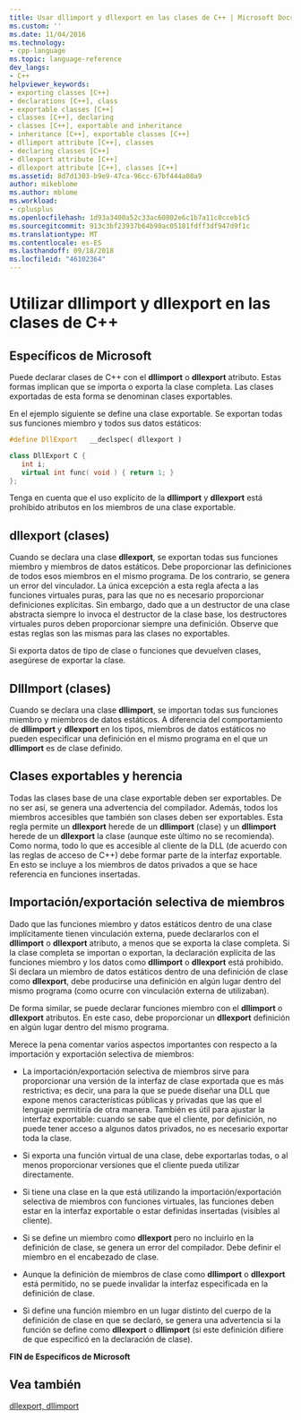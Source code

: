 ```yaml
---
title: Usar dllimport y dllexport en las clases de C++ | Microsoft Docs
ms.custom: ''
ms.date: 11/04/2016
ms.technology:
- cpp-language
ms.topic: language-reference
dev_langs:
- C++
helpviewer_keywords:
- exporting classes [C++]
- declarations [C++], class
- exportable classes [C++]
- classes [C++], declaring
- classes [C++], exportable and inheritance
- inheritance [C++], exportable classes [C++]
- dllimport attribute [C++], classes
- declaring classes [C++]
- dllexport attribute [C++]
- dllexport attribute [C++], classes [C++]
ms.assetid: 8d7d1303-b9e9-47ca-96cc-67bf444a08a9
author: mikeblome
ms.author: mblome
ms.workload:
- cplusplus
ms.openlocfilehash: 1d93a3400a52c33ac60802e6c1b7a11c0cceb1c5
ms.sourcegitcommit: 913c3bf23937b64b90ac05181fdff3df947d9f1c
ms.translationtype: MT
ms.contentlocale: es-ES
ms.lasthandoff: 09/18/2018
ms.locfileid: "46102364"
---
```

# <a name="using-dllimport-and-dllexport-in-c-classes"></a>Utilizar dllimport y dllexport en las clases de C++

## <a name="microsoft-specific"></a>Específicos de Microsoft

Puede declarar clases de C++ con el **dllimport** o **dllexport** atributo. Estas formas implican que se importa o exporta la clase completa. Las clases exportadas de esta forma se denominan clases exportables.

En el ejemplo siguiente se define una clase exportable. Se exportan todas sus funciones miembro y todos sus datos estáticos:

```cpp
#define DllExport   __declspec( dllexport )

class DllExport C {
   int i;
   virtual int func( void ) { return 1; }
};
```

Tenga en cuenta que el uso explícito de la **dllimport** y **dllexport** está prohibido atributos en los miembros de una clase exportable.

##  <a name="_pluslang_using_dllimport_and_dllexport_in_c2b2bdllexportclasses"></a> dllexport (clases)

Cuando se declara una clase **dllexport**, se exportan todas sus funciones miembro y miembros de datos estáticos. Debe proporcionar las definiciones de todos esos miembros en el mismo programa. De los contrario, se genera un error del vinculador. La única excepción a esta regla afecta a las funciones virtuales puras, para las que no es necesario proporcionar definiciones explícitas. Sin embargo, dado que a un destructor de una clase abstracta siempre lo invoca el destructor de la clase base, los destructores virtuales puros deben proporcionar siempre una definición. Observe que estas reglas son las mismas para las clases no exportables.

Si exporta datos de tipo de clase o funciones que devuelven clases, asegúrese de exportar la clase.

##  <a name="_pluslang_dllexport_classesdllexportclasses"></a> DllImport (clases)

Cuando se declara una clase **dllimport**, se importan todas sus funciones miembro y miembros de datos estáticos. A diferencia del comportamiento de **dllimport** y **dllexport** en los tipos, miembros de datos estáticos no pueden especificar una definición en el mismo programa en el que un **dllimport** es de clase definido.

##  <a name="_pluslang_using_dllimport_and_dllexport_in_c2b2binheritanceandexportableclasses"></a> Clases exportables y herencia

Todas las clases base de una clase exportable deben ser exportables. De no ser así, se genera una advertencia del compilador. Además, todos los miembros accesibles que también son clases deben ser exportables. Esta regla permite un **dllexport** herede de un **dllimport** (clase) y un **dllimport** herede de un **dllexport** la clase (aunque este último no se recomienda). Como norma, todo lo que es accesible al cliente de la DLL (de acuerdo con las reglas de acceso de C++) debe formar parte de la interfaz exportable. En esto se incluye a los miembros de datos privados a que se hace referencia en funciones insertadas.

##  <a name="_pluslang_using_dllimport_and_dllexport_in_c2b2bselectivememberimportexport"></a> Importación/exportación selectiva de miembros

Dado que las funciones miembro y datos estáticos dentro de una clase implícitamente tienen vinculación externa, puede declararlos con el **dllimport** o **dllexport** atributo, a menos que se exporta la clase completa. Si la clase completa se importan o exportan, la declaración explícita de las funciones miembro y los datos como **dllimport** o **dllexport** está prohibido. Si declara un miembro de datos estáticos dentro de una definición de clase como **dllexport**, debe producirse una definición en algún lugar dentro del mismo programa (como ocurre con vinculación externa de utilizaban).

De forma similar, se puede declarar funciones miembro con el **dllimport** o **dllexport** atributos. En este caso, debe proporcionar un **dllexport** definición en algún lugar dentro del mismo programa.

Merece la pena comentar varios aspectos importantes con respecto a la importación y exportación selectiva de miembros:

- La importación/exportación selectiva de miembros sirve para proporcionar una versión de la interfaz de clase exportada que es más restrictiva; es decir, una para la que se puede diseñar una DLL que expone menos características públicas y privadas que las que el lenguaje permitiría de otra manera. También es útil para ajustar la interfaz exportable: cuando se sabe que el cliente, por definición, no puede tener acceso a algunos datos privados, no es necesario exportar toda la clase.

- Si exporta una función virtual de una clase, debe exportarlas todas, o al menos proporcionar versiones que el cliente pueda utilizar directamente.

- Si tiene una clase en la que está utilizando la importación/exportación selectiva de miembros con funciones virtuales, las funciones deben estar en la interfaz exportable o estar definidas insertadas (visibles al cliente).

- Si se define un miembro como **dllexport** pero no incluirlo en la definición de clase, se genera un error del compilador. Debe definir el miembro en el encabezado de clase.

- Aunque la definición de miembros de clase como **dllimport** o **dllexport** está permitido, no se puede invalidar la interfaz especificada en la definición de clase.

- Si define una función miembro en un lugar distinto del cuerpo de la definición de clase en que se declaró, se genera una advertencia si la función se define como **dllexport** o **dllimport** (si este definición difiere de que especificó en la declaración de clase).

**FIN de Específicos de Microsoft**

## <a name="see-also"></a>Vea también

[dllexport, dllimport](../cpp/dllexport-dllimport.md)